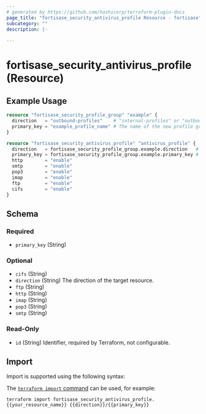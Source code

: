 ```yaml
---
# generated by https://github.com/hashicorp/terraform-plugin-docs
page_title: "fortisase_security_antivirus_profile Resource - fortisase"
subcategory: ""
description: |-
  
---
```


# fortisase_security_antivirus_profile (Resource)



## Example Usage

```terraform
resource "fortisase_security_profile_group" "example" {
  direction   = "outbound-profiles"    # "internal-profiles" or "outbound-profiles"
  primary_key = "example_profile_name" # The name of the new profile group
}

resource "fortisase_security_antivirus_profile" "antivirus_profile" {
  direction   = fortisase_security_profile_group.example.direction   # "internal-profiles" or "outbound-profiles"
  primary_key = fortisase_security_profile_group.example.primary_key # The name of the existing profile group
  http        = "enable"
  smtp        = "enable"
  pop3        = "enable"
  imap        = "enable"
  ftp         = "enable"
  cifs        = "enable"
}
```

<!-- schema generated by tfplugindocs -->
## Schema

### Required

- `primary_key` (String)

### Optional

- `cifs` (String)
- `direction` (String) The direction of the target resource.
- `ftp` (String)
- `http` (String)
- `imap` (String)
- `pop3` (String)
- `smtp` (String)

### Read-Only

- `id` (String) Identifier, required by Terraform, not configurable.

## Import

Import is supported using the following syntax:

The [`terraform import` command](https://developer.hashicorp.com/terraform/cli/commands/import) can be used, for example:

```shell
terraform import fortisase_security_antivirus_profile.{{your_resource_name}} {{direction}}/{{primary_key}}
```
